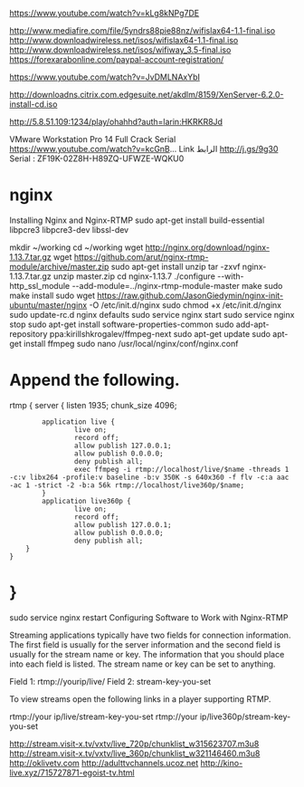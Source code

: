 https://www.youtube.com/watch?v=kLg8kNPg7DE

http://www.mediafire.com/file/5yndrs88pie88nz/wifislax64-1.1-final.iso
http://www.downloadwireless.net/isos/wifislax64-1.1-final.iso
http://www.downloadwireless.net/isos/wifiway_3.5-final.iso
https://forexarabonline.com/paypal-account-registration/


https://www.youtube.com/watch?v=JvDMLNAxYbI

http://downloadns.citrix.com.edgesuite.net/akdlm/8159/XenServer-6.2.0-install-cd.iso

http://5.8.51.109:1234/play/ohahhd?auth=larin:HKRKR8Jd

VMware Workstation Pro 14 Full Crack Serial https://www.youtube.com/watch?v=kcGnB... Link الرابط http://j.gs/9g30 Serial : ZF19K-02Z8H-H89ZQ-UFWZE-WQKU0



# nginx
Installing Nginx and Nginx-RTMP
sudo apt-get install build-essential libpcre3 libpcre3-dev libssl-dev

mkdir ~/working
cd ~/working
wget http://nginx.org/download/nginx-1.13.7.tar.gz
wget https://github.com/arut/nginx-rtmp-module/archive/master.zip
sudo apt-get install unzip
tar -zxvf nginx-1.13.7.tar.gz
unzip master.zip
cd nginx-1.13.7
./configure --with-http_ssl_module --add-module=../nginx-rtmp-module-master
make
sudo make install
sudo wget https://raw.github.com/JasonGiedymin/nginx-init-ubuntu/master/nginx -O /etc/init.d/nginx
sudo chmod +x /etc/init.d/nginx
sudo update-rc.d nginx defaults
sudo service nginx start
sudo service nginx stop
sudo apt-get install software-properties-common
sudo add-apt-repository ppa:kirillshkrogalev/ffmpeg-next
sudo apt-get update
sudo apt-get install ffmpeg
sudo nano /usr/local/nginx/conf/nginx.conf

Append the following.
======================================================
rtmp {
    server {
            listen 1935;
            chunk_size 4096;

            application live {
                    live on;
                    record off;
                    allow publish 127.0.0.1;
                    allow publish 0.0.0.0;
                    deny publish all;
                    exec ffmpeg -i rtmp://localhost/live/$name -threads 1 -c:v libx264 -profile:v baseline -b:v 350K -s 640x360 -f flv -c:a aac -ac 1 -strict -2 -b:a 56k rtmp://localhost/live360p/$name;
            }
            application live360p {
                    live on;
                    record off;
                    allow publish 127.0.0.1;
                    allow publish 0.0.0.0;
                    deny publish all;
        }
    }
}
===================================================
sudo service nginx restart
Configuring Software to Work with Nginx-RTMP

Streaming applications typically have two fields for connection information. The first field is usually for the server information and the second field is usually for the stream name or key. The information that you should place into each field is listed. The stream name or key can be set to anything.

Field 1: rtmp://yourip/live/
Field 2: stream-key-you-set

To view streams open the following links in a player supporting RTMP.

rtmp://your ip/live/stream-key-you-set
rtmp://your ip/live360p/stream-key-you-set


http://stream.visit-x.tv/vxtv/live_720p/chunklist_w315623707.m3u8
http://stream.visit-x.tv/vxtv/live_360p/chunklist_w321146460.m3u8
http://oklivetv.com
http://adulttvchannels.ucoz.net
http://kino-live.xyz/715727871-egoist-tv.html
